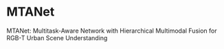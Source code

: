 # MTANet
MTANet: Multitask-Aware Network with Hierarchical Multimodal Fusion for RGB-T Urban Scene Understanding
